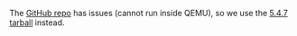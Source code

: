 The [GitHub repo](https://github.com/lua/lua) has issues (cannot run inside QEMU), so we use the
[5.4.7 tarball](https://lua.org/ftp/lua-5.4.7.tar.gz) instead.
